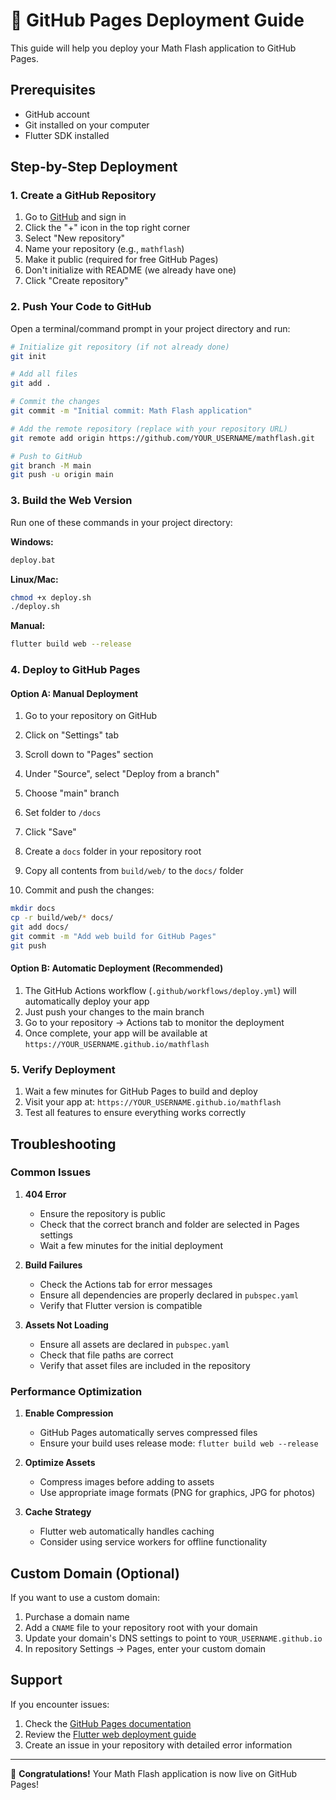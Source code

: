 # 🚀 GitHub Pages Deployment Guide

This guide will help you deploy your Math Flash application to GitHub Pages.

## Prerequisites

- GitHub account
- Git installed on your computer
- Flutter SDK installed

## Step-by-Step Deployment

### 1. Create a GitHub Repository

1. Go to [GitHub](https://github.com) and sign in
2. Click the "+" icon in the top right corner
3. Select "New repository"
4. Name your repository (e.g., `mathflash`)
5. Make it public (required for free GitHub Pages)
6. Don't initialize with README (we already have one)
7. Click "Create repository"

### 2. Push Your Code to GitHub

Open a terminal/command prompt in your project directory and run:

```bash
# Initialize git repository (if not already done)
git init

# Add all files
git add .

# Commit the changes
git commit -m "Initial commit: Math Flash application"

# Add the remote repository (replace with your repository URL)
git remote add origin https://github.com/YOUR_USERNAME/mathflash.git

# Push to GitHub
git branch -M main
git push -u origin main
```

### 3. Build the Web Version

Run one of these commands in your project directory:

**Windows:**
```bash
deploy.bat
```

**Linux/Mac:**
```bash
chmod +x deploy.sh
./deploy.sh
```

**Manual:**
```bash
flutter build web --release
```

### 4. Deploy to GitHub Pages

#### Option A: Manual Deployment

1. Go to your repository on GitHub
2. Click on "Settings" tab
3. Scroll down to "Pages" section
4. Under "Source", select "Deploy from a branch"
5. Choose "main" branch
6. Set folder to `/docs`
7. Click "Save"

8. Create a `docs` folder in your repository root
9. Copy all contents from `build/web/` to the `docs/` folder
10. Commit and push the changes:

```bash
mkdir docs
cp -r build/web/* docs/
git add docs/
git commit -m "Add web build for GitHub Pages"
git push
```

#### Option B: Automatic Deployment (Recommended)

1. The GitHub Actions workflow (`.github/workflows/deploy.yml`) will automatically deploy your app
2. Just push your changes to the main branch
3. Go to your repository → Actions tab to monitor the deployment
4. Once complete, your app will be available at `https://YOUR_USERNAME.github.io/mathflash`

### 5. Verify Deployment

1. Wait a few minutes for GitHub Pages to build and deploy
2. Visit your app at: `https://YOUR_USERNAME.github.io/mathflash`
3. Test all features to ensure everything works correctly

## Troubleshooting

### Common Issues

1. **404 Error**
   - Ensure the repository is public
   - Check that the correct branch and folder are selected in Pages settings
   - Wait a few minutes for the initial deployment

2. **Build Failures**
   - Check the Actions tab for error messages
   - Ensure all dependencies are properly declared in `pubspec.yaml`
   - Verify that Flutter version is compatible

3. **Assets Not Loading**
   - Ensure all assets are declared in `pubspec.yaml`
   - Check that file paths are correct
   - Verify that asset files are included in the repository

### Performance Optimization

1. **Enable Compression**
   - GitHub Pages automatically serves compressed files
   - Ensure your build uses release mode: `flutter build web --release`

2. **Optimize Assets**
   - Compress images before adding to assets
   - Use appropriate image formats (PNG for graphics, JPG for photos)

3. **Cache Strategy**
   - Flutter web automatically handles caching
   - Consider using service workers for offline functionality

## Custom Domain (Optional)

If you want to use a custom domain:

1. Purchase a domain name
2. Add a `CNAME` file to your repository root with your domain
3. Update your domain's DNS settings to point to `YOUR_USERNAME.github.io`
4. In repository Settings → Pages, enter your custom domain

## Support

If you encounter issues:

1. Check the [GitHub Pages documentation](https://docs.github.com/en/pages)
2. Review the [Flutter web deployment guide](https://flutter.dev/docs/deployment/web)
3. Create an issue in your repository with detailed error information

---

🎉 **Congratulations!** Your Math Flash application is now live on GitHub Pages!

